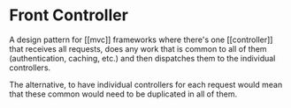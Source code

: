 # Front Controller
A design pattern for [[mvc]] frameworks where there's one [[controller]] that receives all requests, does any work that is common to all of them (authentication, caching, etc.) and then dispatches them to the individual controllers.

The alternative, to have individual controllers for each request would mean that these common would need to be duplicated in all of them.
